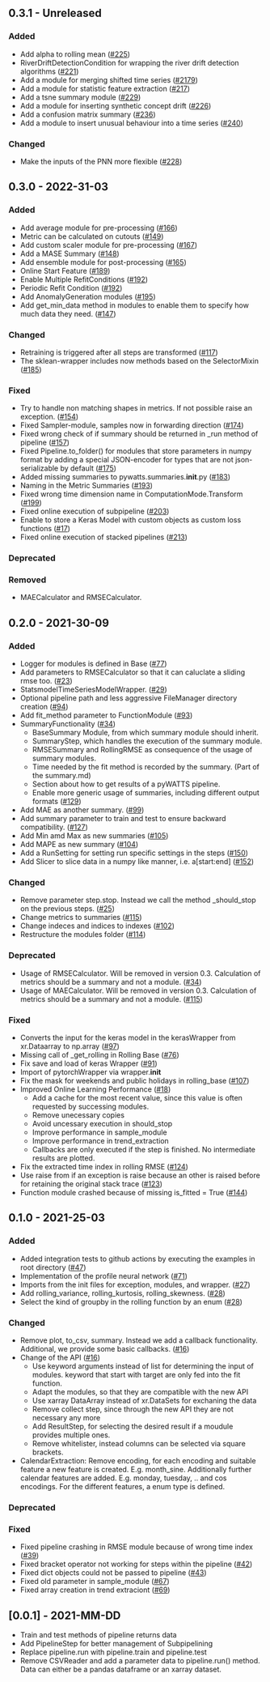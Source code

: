 ## 0.3.1 - Unreleased

### Added
* Add alpha to rolling mean ([#225](https://github.com/KIT-IAI/pyWATTS/issues/225))
* RiverDriftDetectionCondition for wrapping the river drift detection algorithms ([#221](https://github.com/KIT-IAI/pyWATTS/issues/221))
* Add a module for merging shifted time series ([#2179](https://github.com/KIT-IAI/pyWATTS/issues/219))
* Add a module for statistic feature extraction ([#217](https://github.com/KIT-IAI/pyWATTS/issues/217))
* Add a tsne summary module ([#229](https://github.com/KIT-IAI/pyWATTS/issues/229))
* Add a module for inserting synthetic concept drift ([#226](https://github.com/KIT-IAI/pyWATTS/issues/226))
* Add a confusion matrix summary ([#236](https://github.com/KIT-IAI/pyWATTS/issues/236))
* Add a module to insert unusual behaviour into a time series ([#240](https://github.com/KIT-IAI/pyWATTS/issues/240))

### Changed
* Make the inputs of the PNN more flexible ([#228](https://github.com/KIT-IAI/pyWATTS/issues/228))


## 0.3.0 - 2022-31-03

### Added
* Add average module for pre-processing ([#166](https://github.com/KIT-IAI/pyWATTS/issues/166))
* Metric can be calculated on cutouts ([#149](https://github.com/KIT-IAI/pyWATTS/issues/149))
* Add custom scaler module for pre-processing ([#167](https://github.com/KIT-IAI/pyWATTS/issues/167))
* Add a MASE Summary ([#148](https://github.com/KIT-IAI/pyWATTS/issues/148))
* Add ensemble module for post-processing ([#165](https://github.com/KIT-IAI/pyWATTS/issues/165))
* Online Start Feature ([#189](https://github.com/KIT-IAI/pyWATTS/issues/189))
* Enable Multiple RefitConditions ([#192](https://github.com/KIT-IAI/pyWATTS/issues/192))
* Periodic Refit Condition ([#192](https://github.com/KIT-IAI/pyWATTS/issues/192))
* Add AnomalyGeneration modules ([#195](https://github.com/KIT-IAI/pyWATTS/issues/195))
* Add get_min_data method in modules to enable them to specify how much data they need. ([#147](https://github.com/KIT-IAI/pyWATTS/issues/147))

### Changed
* Retraining is triggered after all steps are transformed ([#117](https://github.com/KIT-IAI/pyWATTS/issues/117))
* The sklean-wrapper includes now methods based on the SelectorMixin ([#185](https://github.com/KIT-IAI/pyWATTS/issues/185))


### Fixed
* Try to handle non matching shapes in metrics. If not possible raise an exception.  ([#154](https://github.com/KIT-IAI/pyWATTS/issues/154))
* Fixed Sampler-module, samples now in forwarding direction ([#174](https://github.com/KIT-IAI/pyWATTS/issues/174))
* Fixed wrong check of if summary should be returned in _run method of pipeline ([#157](https://github.com/KIT-IAI/pyWATTS/issues/157))
* Fixed Pipeline.to_folder() for modules that store parameters in numpy format by adding a special JSON-encoder for types that are not json-serializable by default ([#175](https://github.com/KIT-IAI/pyWATTS/issues/175))
* Added missing summaries to pywatts.summaries.__init__.py ([#183](https://github.com/KIT-IAI/pyWATTS/issues/183))
* Naming in the Metric Summaries  ([#193](https://github.com/KIT-IAI/pyWATTS/issues/193))
* Fixed wrong time dimension name in ComputationMode.Transform ([#199](https://github.com/KIT-IAI/pyWATTS/issues/199))
* Fixed online execution of subpipeline ([#203](https://github.com/KIT-IAI/pyWATTS/issues/203))
* Enable to store a Keras Model with custom objects as custom loss functions ([#17](https://github.com/KIT-IAI/pyWATTS/issues/17))
* Fixed online execution of stacked pipelines ([#213](https://github.com/KIT-IAI/pyWATTS/issues/213))

### Deprecated

### Removed
* MAECalculator and RMSECalculator.

## 0.2.0 - 2021-30-09

### Added
* Logger for modules is defined in Base  ([#77](https://github.com/KIT-IAI/pyWATTS/issues/77))
* Add parameters to RMSECalculator so that it can caluclate a sliding rmse too. ([#23](https://github.com/KIT-IAI/pyWATTS/issues/23))
* StatsmodelTimeSeriesModelWrapper.  ([#29](https://github.com/KIT-IAI/pyWATTS/issues/29))
* Optional pipeline path and less aggressive FileManager directory creation ([#94](https://github.com/KIT-IAI/pyWATTS/issues/94)) 
* Add fit_method parameter to FunctionModule ([#93](https://github.com/KIT-IAI/pyWATTS/issues/93))
* SummaryFunctionality ([#34](https://github.com/KIT-IAI/pyWATTS/issues/34))
  * BaseSummary Module, from which summary module should inherit.
  * SummaryStep, which handles the execution of the summary module.
  * RMSESummary and RollingRMSE as consequence of the usage of summary modules.
  * Time needed by the fit method is recorded by the summary. (Part of the summary.md)
  * Section about how to get results of a pyWATTS pipeline.
  * Enable more generic usage of summaries, including different output formats ([#129](https://github.com/KIT-IAI/pyWATTS/issues/129))
* Add MAE as another summary. ([#99](https://github.com/KIT-IAI/pyWATTS/issues/99))
* Add summary parameter to train and test to ensure backward compatibility. ([#127](https://github.com/KIT-IAI/pyWATTS/issues/127))
* Add Min amd Max as new summaries ([#105](https://github.com/KIT-IAI/pyWATTS/issues/105))
* Add MAPE as new summary ([#104](https://github.com/KIT-IAI/pyWATTS/issues/104))
* Add a RunSetting for setting run specific settings in the steps ([#150](https://github.com/KIT-IAI/pyWATTS/issues/150))
* Add Slicer to slice data in a numpy like manner, i.e. a[start:end] ([#152](https://github.com/KIT-IAI/pyWATTS/issues/152))

### Changed
* Remove parameter step.stop. Instead we call the method _should_stop on the previous steps. ([#25](https://github.com/KIT-IAI/pyWATTS/issues/25))
* Change metrics to summaries ([#115](https://github.com/KIT-IAI/pyWATTS/issues/115))
* Change indeces and indices to indexes  ([#102](https://github.com/KIT-IAI/pyWATTS/issues/102))
* Restructure the modules folder  ([#114](https://github.com/KIT-IAI/pyWATTS/issues/114))

### Deprecated
* Usage of RMSECalculator. Will be removed in version 0.3. Calculation of metrics should be a summary and not a module. ([#34](https://github.com/KIT-IAI/pyWATTS/issues/34))
* Usage of MAECalculator. Will be removed in version 0.3. Calculation of metrics should be a summary and not a module. ([#115](https://github.com/KIT-IAI/pyWATTS/issues/115))

### Fixed
* Converts the input for the keras model in the kerasWrapper from xr.Dataarray to np.array ([#97](https://github.com/KIT-IAI/pyWATTS/issues/97))
* Missing call of _get_rolling in Rolling Base  ([#76](https://github.com/KIT-IAI/pyWATTS/issues/76))
* Fix save and load of keras Wrapper  ([#91](https://github.com/KIT-IAI/pyWATTS/issues/91))
* Import of pytorchWrapper via wrapper.__init__
* Fix the mask for weekends and public holidays in rolling_base  ([#107](https://github.com/KIT-IAI/pyWATTS/issues/107))
* Improved Online Learning Performance  ([#18](https://github.com/KIT-IAI/pyWATTS/issues/18))
  * Add a cache for the most recent value, since this value is often requested by successing modules.
  * Remove unecessary copies
  * Avoid uncessary execution in should_stop 
  * Improve performance in sample_module
  * Improve performance in trend_extraction
  * Callbacks are only executed if the step is finished. No intermediate results are plotted.
* Fix the extracted time index in rolling RMSE  ([#124](https://github.com/KIT-IAI/pyWATTS/issues/124))
* Use raise from if an exception is raise because an other is raised before for retaining the original stack trace  ([#123](https://github.com/KIT-IAI/pyWATTS/issues/123))
* Function module crashed because of missing is_fitted = True ([#144](https://github.com/KIT-IAI/pyWATTS/issues/144))



## 0.1.0 - 2021-25-03

### Added

  * Added integration tests to github actions by executing the examples in root directory ([#47](https://github.com/KIT-IAI/pyWATTS/issues/47))
  * Implementation of the profile neural network ([#71](https://github.com/KIT-IAI/pyWATTS/issues/47))
  * Imports from the init files for exception, modules, and wrapper. ([#27](https://github.com/KIT-IAI/pyWATTS/issues/27))
  * Add rolling_variance, rolling_kurtosis, rolling_skewness. ([#28](https://github.com/KIT-IAI/pyWATTS/issues/28))
  * Select the kind of groupby in the rolling function by an enum ([#28](https://github.com/KIT-IAI/pyWATTS/issues/28))

### Changed

  * Remove plot, to_csv, summary. Instead we add a callback functionality. Additional, we provide some basic callbacks. ([#16](https://github.com/KIT-IAI/pyWATTS/issues/16))
  * Change of the API  ([#16](https://github.com/KIT-IAI/pyWATTS/issues/16))
    * Use keyword arguments instead of list for determining the input of modules. keyword that start with target are only fed into the fit function.
    * Adapt the modules, so that they are compatible with the new API
    * Use xarray DataArray instead of xr.DataSets for exchaning the data
    * Remove collect step, since through the new API they are not necessary any more
    * Add ResultStep, for selecting the desired result if a moudule provides multiple ones.
    * Remove whitelister, instead columns can be selected via square brackets.
  * CalendarExtraction: Remove encoding, for each encoding and suitable feature a new feature is created. 
    E.g. month_sine. Additionally further calendar features are added. E.g. monday, tuesday, .. and cos encodings. For 
    the different features, a enum type is defined.


### Deprecated

### Fixed

  * Fixed pipeline crashing in RMSE module because of wrong time index ([#39](https://github.com/KIT-IAI/pyWATTS/issues/39))
  * Fixed bracket operator not working for steps within the pipeline ([#42](https://github.com/KIT-IAI/pyWATTS/issues/42))
  * Fixed dict objects could not be passed to pipeline ([#43](https://github.com/KIT-IAI/pyWATTS/issues/43))
  * Fixed old parameter in sample_module  ([#67](https://github.com/KIT-IAI/pyWATTS/issues/67))
  * Fixed array creation in trend extraciont ([#69](https://github.com/KIT-IAI/pyWATTS/issues/69))

## [0.0.1] - 2021-MM-DD

  * Train and test methods of pipeline returns data
  * Add PipelineStep for better management of Subpipelining
  * Replace pipeline.run with pipeline.train and pipeline.test
  * Remove CSVReader and add a parameter data to pipeline.run() method. 
    Data can either be a pandas dataframe or an xarray dataset.

